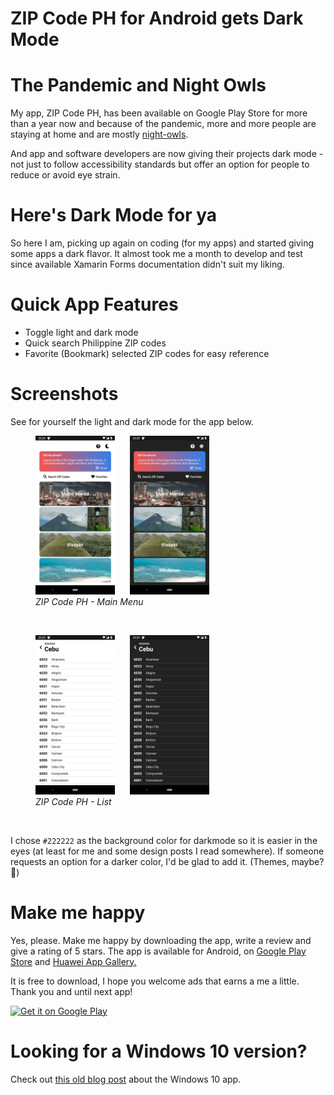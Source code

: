 # ZIP Code PH for Android gets Dark Mode


# The Pandemic and Night Owls
My app, ZIP Code PH, has been available on Google Play Store for more than a year now and because of the pandemic, more and more people are staying at home and are mostly <a href="https://en.wikipedia.org/wiki/Night_owl_(person)">night-owls</a>.

And app and software developers are now giving their projects dark mode - not just to follow accessibility standards but offer an option for people to reduce or avoid eye strain.

# Here's Dark Mode for ya
So here I am, picking up again on coding (for my apps) and started giving some apps a dark flavor. It almost took me a month to develop and test since available Xamarin Forms documentation didn't suit my liking.

# Quick App Features
- Toggle light and dark mode
- Quick search Philippine ZIP codes
- Favorite (Bookmark) selected ZIP codes for easy reference

# Screenshots
See for yourself the light and dark mode for the app below.

<figure class="image">
<img src="/images/02-21/zipcode-darkmode/main-light.png" alt="ZIP Code PH - Main Menu on Light Mode" style="display: inline; width: 30%;">
<span style="margin: 0 10px"></span>
<img src="/images/02-21/zipcode-darkmode/main-dark.png" alt="ZIP Code PH - Main Menu on Dark Mode" style="display: inline; width: 30%;">
<figcaption><em>ZIP Code PH - Main Menu</em></figcaption>
</figure>
<br/>

<figure class="image">
<img src="/images/02-21/zipcode-darkmode/list-light.png" alt="ZIP Code PH - ZIP codes on Light Mode" style="display: inline; width: 30%;">
<span style="margin: 0 10px"></span>
<img src="/images/02-21/zipcode-darkmode/list-dark.png" alt="ZIP Code PH - ZIP codes on Dark Mode" style="display: inline; width: 30%;">
<figcaption><em>ZIP Code PH - List</em></figcaption>
</figure>
<br/>

I chose <code>#222222</code> as the background color for darkmode so it is easier in the eyes (at least for me and some design posts I read somewhere). If someone requests an option for a darker color, I'd be glad to add it. (Themes, maybe? 🤔)

# Make me happy
Yes, please. Make me happy by downloading the app, write a review and give a rating of 5 stars. The app is available for Android, on <a href="https://play.google.com/store/apps/details?id=xyz.reddvid.zipcodeph">Google Play Store</a> and <a href="https://appgallery.huawei.com/#/app/C103245343">Huawei App Gallery.</a>

It is free to download, I hope you welcome ads that earns a me a little. Thank you and until next app!

<a href='https://play.google.com/store/apps/details?id=xyz.reddvid.zipcodeph&pcampaignid=pcampaignidMKT-Other-global-all-co-prtnr-py-PartBadge-Mar2515-1'><img alt='Get it on Google Play' src='https://play.google.com/intl/en_us/badges/static/images/badges/en_badge_web_generic.png' style="width: 30%"/></a>

# Looking for a Windows 10 version?
Check out <a href="/zipcodeph-new-ui/">this old blog post</a> about the Windows 10 app.

